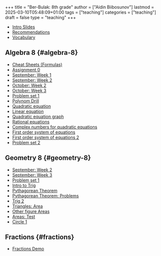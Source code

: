 +++
title = "Ber-Bulak: 8th grade"
author = ["Aidin Biibosunov"]
lastmod = 2025-03-10T05:48:09+01:00
tags = ["teaching"]
categories = ["teaching"]
draft = false
type = "teaching"
+++

-   [Intro Slides](/reveal_js_talks/intro_me/intro.html)
-   [Recommendations](/html_files/recommendations.html)
-   [Vocabulary](/pdf_files/berbulak/algebra_8/assignments/vocab.html)


## Algebra 8 {#algebra-8}

-   [Cheat Sheets (Formulas)](/pdf_files/berbulak/algebra_8/assignments/cheatsheets.html)
-   [Assignment 0](/pdf_files/berbulak/algebra_8/assignments/week1_asst0.html)
-   [September: Week 1 ](/pdf_files/berbulak/algebra_8/assignments/week1_lesson1.html)
-   [September: Week 2](/pdf_files/berbulak/algebra_8/assignments/algebra8_week2.html)
-   [October: Week 2](/pdf_files/berbulak/algebra_8/assignments/algebra8_week6.html)
-   [October: Week 3](/pdf_files/berbulak/algebra_8/assignments/algebra8_week7.html)
-   [Problem set 1](/pdf_files/berbulak/algebra_8/assignments/algebra8_PS1.html)
-   [Polynom Drill](/pdf_files/berbulak/algebra_8/assignments/algebra8_polynom_drill.html)
-   [Quadratic equation](/pdf_files/berbulak/algebra_8/assignments/algebra8_quadratic_eq.html)
-   [Linear equation](/pdf_files/berbulak/algebra_8/assignments/algebra8_linear_eq.html)
-   [Quadratic equation graph](/pdf_files/berbulak/algebra_8/assignments/algebra8_quadratic_graph.html)
-   [Rational equations](/pdf_files/berbulak/algebra_8/assignments/algebra8_rational_eq_ex.html)
-   [Complex numbers for quadratic equations](/pdf_files/berbulak/algebra_8/assignments/algebra8_complex_num.html)
-   [First order system of equations](/pdf_files/berbulak/algebra_8/assignments/algebra8_system_eq_1order.html)
-   [First order system of equations 2](/pdf_files/berbulak/algebra_8/assignments/algebra8_system_eq_1order_2.html)
-   [Problem set 2](/pdf_files/berbulak/algebra_8/assignments/algebra8_PS2.html)


## Geometry 8 {#geometry-8}

-   [September: Week 2](/pdf_files/berbulak/geometry_8/geometry8_week2.html)
-   [September: Week 3](/pdf_files/berbulak/geometry_8/geometry8_week3.html)
-   [Problem set 1](/pdf_files/berbulak/geometry_8/geometry8_PS1.html)
-   [Intro to Trig](/pdf_files/berbulak/geometry_8/geometry8_intro_trig.html)
-   [Pythagorean Theorem](/pdf_files/berbulak/geometry_8/geometry8_pythagor_th.html)
-   [Pythagorean Theorem: Problems](/pdf_files/berbulak/geometry_8/geometry8_pythagor_problems.html)
-   [Trig 2](/pdf_files/berbulak/geometry_8/geometry8_trig_2.html)
-   [Triangles: Area](/pdf_files/berbulak/geometry_8/geometry8_area_triangle.html)
-   [Other figure Areas](/pdf_files/berbulak/geometry_8/geometry8_area_other_figs.pdf)
-   [Areas: Test](/pdf_files/berbulak/geometry_8/geometry8_area_test.html)
-   [Circle 1](/pdf_files/berbulak/geometry_8/geometry8_circle_1.html)


## Fractions {#fractions}

-   [Fractions Demo](/pdf_files/berbulak/algebra_8/assignments/fractions_demo.html)
